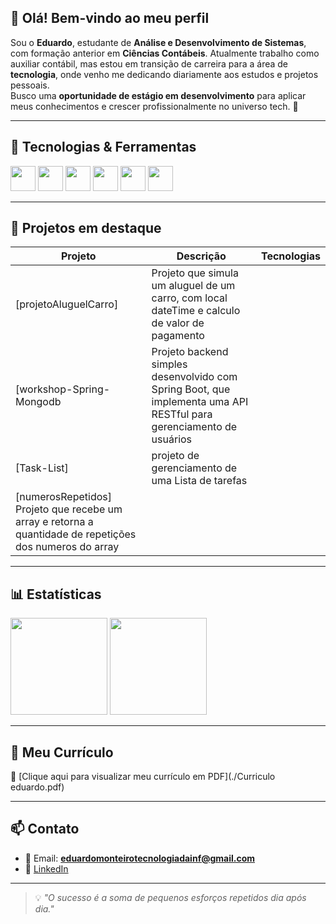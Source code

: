 ## 👋 Olá! Bem-vindo ao meu perfil

Sou o **Eduardo**, estudante de **Análise e Desenvolvimento de Sistemas**, com formação anterior em **Ciências Contábeis**. Atualmente trabalho como auxiliar contábil, mas estou em transição de carreira para a área de **tecnologia**, onde venho me dedicando diariamente aos estudos e projetos pessoais.  
Busco uma **oportunidade de estágio em desenvolvimento** para aplicar meus conhecimentos e crescer profissionalmente no universo tech. 🚀

---

## 🚀 Tecnologias & Ferramentas

<p align="left">
  <img height="40" src="https://cdn.jsdelivr.net/gh/devicons/devicon/icons/java/java-original.svg" />
  <img height="40" src="https://cdn.jsdelivr.net/gh/devicons/devicon/icons/python/python-original.svg" />
  <img height="40" src="https://cdn.jsdelivr.net/gh/devicons/devicon/icons/mysql/mysql-original.svg" />
  <img height="40" src="https://cdn.jsdelivr.net/gh/devicons/devicon/icons/git/git-original.svg" />
  <img height="40" src="https://cdn.jsdelivr.net/gh/devicons/devicon/icons/html5/html5-original.svg" />
  <img height="40" src="https://cdn.jsdelivr.net/gh/devicons/devicon/icons/css3/css3-original.svg" />
</p>

---

## 📂 Projetos em destaque

| Projeto | Descrição | Tecnologias |
|--------|-----------|-------------|
| [projetoAluguelCarro] | Projeto que simula um aluguel de um carro, com local dateTime e calculo de valor de pagamento
| [workshop-Spring-Mongodb  | Projeto backend simples desenvolvido com Spring Boot, que implementa uma API RESTful para gerenciamento de usuários
| [Task-List] | projeto de gerenciamento de uma Lista de tarefas
| [numerosRepetidos] Projeto que recebe um array e retorna a quantidade de repetições dos numeros do array

---

## 📊 Estatísticas

<p align="left">
  <img 
    src="https://github-readme-stats.vercel.app/api?username=eduardoMonteiroFullstack&show_icons=true&theme=tokyonight&include_all_commits=true&locale=pt-br" 
    height="155"
  />
  <img 
    src="https://github-readme-stats.vercel.app/api/top-langs/?username=eduardoMonteiroFullstack&theme=tokyonight&layout=compact&langs_count=8&hide=jupyter%20notebook" 
    height="155"
  />
</p>

---

## 📄 Meu Currículo

📎 [Clique aqui para visualizar meu currículo em PDF](./Curriculo eduardo.pdf)  


---

## 📫 Contato

- 📧 Email: **eduardomonteirotecnologiadainf@gmail.com**  
- 💼 [LinkedIn](https://www.linkedin.com/in/eduardo-monteiro-3981a8354/)  


---

> 💡 *"O sucesso é a soma de pequenos esforços repetidos dia após dia."*

